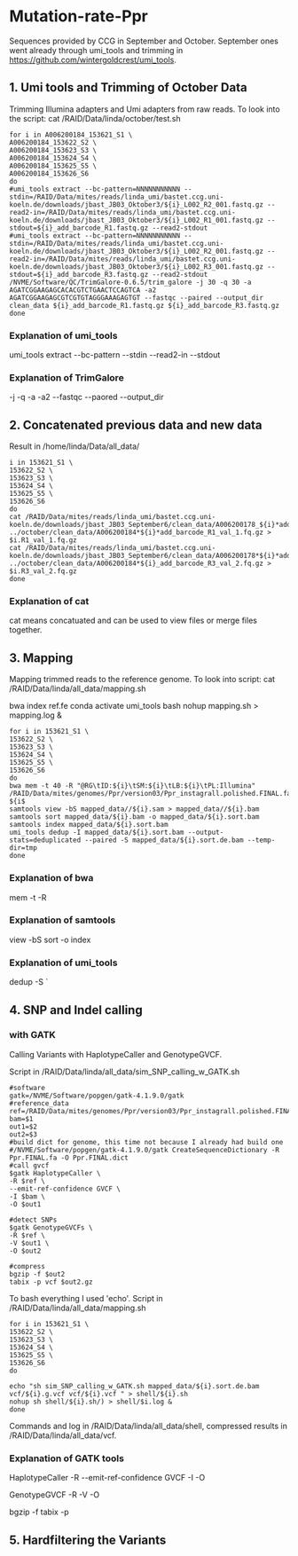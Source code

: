 # Mutation-rate-Ppr

Sequences provided by CCG in September and October. September ones went already through umi_tools and trimming in https://github.com/wintergoldcrest/umi_tools. 

## 1. Umi tools and Trimming of October Data
Trimming Illumina adapters and Umi adapters from raw reads.
To look into the script: cat /RAID/Data/linda/october/test.sh

    for i in A006200184_153621_S1 \
    A006200184_153622_S2 \
    A006200184_153623_S3 \
    A006200184_153624_S4 \
    A006200184_153625_S5 \
    A006200184_153626_S6
    do
    #umi_tools extract --bc-pattern=NNNNNNNNNNN --stdin=/RAID/Data/mites/reads/linda_umi/bastet.ccg.uni-koeln.de/downloads/jbast_JB03_Oktober3/${i}_L002_R2_001.fastq.gz --read2-in=/RAID/Data/mites/reads/linda_umi/bastet.ccg.uni-koeln.de/downloads/jbast_JB03_Oktober3/${i}_L002_R1_001.fastq.gz --stdout=${i}_add_barcode_R1.fastq.gz --read2-stdout
    #umi_tools extract --bc-pattern=NNNNNNNNNNN --stdin=/RAID/Data/mites/reads/linda_umi/bastet.ccg.uni-koeln.de/downloads/jbast_JB03_Oktober3/${i}_L002_R2_001.fastq.gz --read2-in=/RAID/Data/mites/reads/linda_umi/bastet.ccg.uni-koeln.de/downloads/jbast_JB03_Oktober3/${i}_L002_R3_001.fastq.gz --stdout=${i}_add_barcode_R3.fastq.gz --read2-stdout
    /NVME/Software/QC/TrimGalore-0.6.5/trim_galore -j 30 -q 30 -a AGATCGGAAGAGCACACGTCTGAACTCCAGTCA -a2 AGATCGGAAGAGCGTCGTGTAGGGAAAGAGTGT --fastqc --paired --output_dir clean_data ${i}_add_barcode_R1.fastq.gz ${i}_add_barcode_R3.fastq.gz
    done
    
### Explanation of umi_tools 
umi_tools extract 
--bc-pattern 
--stdin 
--read2-in
--stdout 

### Explanation of TrimGalore 
-j
-q
-a
-a2
--fastqc 
--paored 
--output_dir

## 2. Concatenated previous data and new data

Result in /home/linda/Data/all_data/

    i in 153621_S1 \
    153622_S2 \
    153623_S3 \
    153624_S4 \
    153625_S5 \
    153626_S6
    do
    cat /RAID/Data/mites/reads/linda_umi/bastet.ccg.uni-koeln.de/downloads/jbast_JB03_September6/clean_data/A006200178_${i}*add_barcode_R1_val_1.fq.gz ../october/clean_data/A006200184*${i}*add_barcode_R1_val_1.fq.gz > $i.R1_val_1.fq.gz
    cat /RAID/Data/mites/reads/linda_umi/bastet.ccg.uni-koeln.de/downloads/jbast_JB03_September6/clean_data/A006200178*${i}*add_barcode_R3_val_2.fq.gz ../october/clean_data/A006200184*${i}_add_barcode_R3_val_2.fq.gz > $i.R3_val_2.fq.gz
    done

### Explanation of cat
cat means concatuated and can be used to view files or merge files together.

## 3. Mapping 
Mapping trimmed reads to the reference genome.
To look into script: cat /RAID/Data/linda/all_data/mapping.sh 

bwa index ref.fe
conda activate umi_tools
bash nohup mapping.sh > mapping.log &

    for i in 153621_S1 \
    153622_S2 \
    153623_S3 \
    153624_S4 \
    153625_S5 \
    153626_S6
    do
    bwa mem -t 40 -R "@RG\tID:${i}\tSM:${i}\tLB:${i}\tPL:Illumina" /RAID/Data/mites/genomes/Ppr/version03/Ppr_instagrall.polished.FINAL.fa ${i$
    samtools view -bS mapped_data//${i}.sam > mapped_data//${i}.bam
    samtools sort mapped_data/${i}.bam -o mapped_data/${i}.sort.bam
    samtools index mapped_data/${i}.sort.bam
    umi_tools dedup -I mapped_data/${i}.sort.bam --output-stats=deduplicated --paired -S mapped_data/${i}.sort.de.bam --temp-dir=tmp 
    done

### Explanation of bwa
mem -t -R 

### Explanation of samtools
view 
-bS
sort -o
index 

### Explanation of umi_tools 
dedup -S `
     
## 4. SNP and Indel calling 

### with GATK 

Calling Variants with HaplotypeCaller and GenotypeGVCF.

Script in /RAID/Data/linda/all_data/sim_SNP_calling_w_GATK.sh

    #software
    gatk=/NVME/Software/popgen/gatk-4.1.9.0/gatk
    #reference_data
    ref=/RAID/Data/mites/genomes/Ppr/version03/Ppr_instagrall.polished.FINAL.fa
    bam=$1
    out1=$2
    out2=$3
    #build dict for genome, this time not because I already had build one
    #/NVME/Software/popgen/gatk-4.1.9.0/gatk CreateSequenceDictionary -R Ppr.FINAL.fa -O Ppr.FINAL.dict
    #call gvcf
    $gatk HaplotypeCaller \
    -R $ref \
    --emit-ref-confidence GVCF \
    -I $bam \
    -O $out1

    #detect SNPs
    $gatk GenotypeGVCFs \
    -R $ref \
    -V $out1 \
    -O $out2

    #compress
    bgzip -f $out2
    tabix -p vcf $out2.gz
    
To bash everything I used 'echo'. Script in /RAID/Data/linda/all_data/mapping.sh

    for i in 153621_S1 \
    153622_S2 \
    153623_S3 \
    153624_S4 \
    153625_S5 \
    153626_S6
    do

    echo "sh sim_SNP_calling_w_GATK.sh mapped_data/${i}.sort.de.bam vcf/${i}.g.vcf vcf/${i}.vcf " > shell/${i}.sh
    nohup sh shell/${i}.sh/) > shell/$i.log &
    done

  Commands and log in /RAID/Data/linda/all_data/shell, compressed results in /RAID/Data/linda/all_data/vcf.
  
### Explanation of GATK tools
HaplotypeCaller 
-R
--emit-ref-confidence GVCF 
-I
-O

GenotypeGVCF
-R 
-V 
-O

bgzip -f
tabix -p
  
## 5. Hardfiltering the Variants

